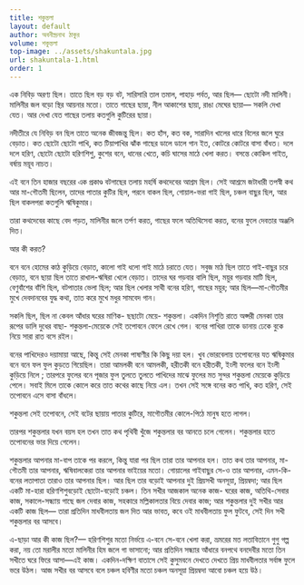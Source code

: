 ```yaml
---
title: শকুন্তলা
layout: default
author: অবনীন্দ্রনাথ ঠাকুর
volume: শকুন্তলা
top-image: ../assets/shakuntala.jpg
url: shakuntala-1.html
order: 1
---
```


এক নিবিড় অরণ্য ছিল। তাতে ছিল বড় বড় বট, সারিসারি তাল তমাল, পাহাড় পর্বত, আর ছিল— ছােটো নদী মালিনী।
মালিনীর জল বড়ো স্থির আয়নার মতাে। তাতে গাছের ছায়া, নীল আকাশের ছায়া, রাঙা মেঘের ছায়া— সকলি দেখা যেত। আর দেখা যেত গাছের তলায় কতগুলি কুটিরের ছায়া।

নদীতীরে যে নিবিড় বন ছিল তাতে অনেক জীবজন্তু ছিল। কত হাঁস, কত বক, সারাদিন খালের ধারে বিলের জলে ঘুরে বেড়াত। কত ছােটো ছােটো পাখি, কত টিয়াপাখির ঝাঁক গাছের ডালে ডালে গান ইত, কোটরে কোটরে বাসা বাঁধত। দলে দলে হরিণ, ছােটো ছােটো হরিণশিশু, কুশের বনে, ধানের খেতে, কচি ঘাসের মাঠে খেলা করত। বসন্তে কোকিল গাইত, বর্ষায় ময়ূব নাচত।

এই বনে তিন হাজার বছরের এক প্রকাণ্ড বটগাছের তলায় মহর্ষি কথদেবের আশ্রম ছিল। সেই আশ্রমে জটাধারী তপস্বী কথ আর মা-গৌতমী ছিলেন, তাদের পাতার কুটির ছিল, পরনে বাকল ছিল, গােয়াল-ভরা গাই ছিল, চঞ্চল বাছুর ছিল, আর ছিল বাকলপরা কতগুলি ঋষিকুমার।

তারা কথদেবের কাছে বেদ পড়ত, মালিনীর জলে তর্পণ করত, গাছের ফলে অতিথিসেবা করত, বনের ফুলে দেবতার অঞ্জলি দিত।

আর কী করত?

বনে বনে হােমের কাঠ কুড়িয়ে বেড়াত, কালাে গাই ধলাে গাই মাঠে চরাতে যেত। সবুজ মাঠ ছিল তাতে গাই-বাছুর চরে বেড়াত, বনে ছায়া ছিল তাতে রাখাল-ঋষিরা খেলে বেড়াত। তাদের ঘর গড়বার বালি ছিল, ময়ুর গড়বার মাটি ছিল, বেণুবাঁশের বাঁশি ছিল, বটপাতার ভেলা ছিল; আর ছিল খেলার সাথী বনের হরিণ, গাছের ময়ুর; আর ছিল—মা-গৌতমীর মুখে দেবদানবের যুদ্ধ কথা, তাত করে মুখে মধুর সামবেদ গান।

সকলি ছিল, ছিল না কেবল আঁধার ঘরের মাণিক- ছছাটো মেয়ে- শকুন্তলা। একদিন নিশুতি রাতে অপ্সরী মেনকা তার রূপের ডালি দুধের বাছা- শকুন্তলা-মেয়েকে সেই তপােবনে ফেলে রেখে গেল। বনের পাখিরা তাকে ডানায় ঢেকে বুকে নিয়ে সারা রাত বসে রইল।

বনের পাখিদেরও দয়ামায়া আছে, কিন্তু সেই মেনকা পাষাণীর কি কিছু দয়া হল। খুব ভােরবেলায় তপােবনের যত ঋষিকুমার বনে বনে ফল ফুল কুড়তে গিয়েছিল। তারা আমলকী বনে আমলকী, হরীতকী বনে হরীতকী, ইংলী ফলের বনে ইংলী কুড়িয়ে নিলে ; তারপরে ফুলের বনে পূজার ফুল তুলতে তুলতে পাখিদের মাঝে ফুলের মত সুন্দর শকুন্তলা মেয়েকে কুড়িয়ে পেলে। সবাই মিলে তাকে কোলে করে তাত কথের কাছে নিয়ে এল। তখন সেই সঙ্গে বনের কত পাখি, কত হরিণ, সেই তপােবনে এসে বাসা বাঁধলে।

শকুন্তলা সেই তপােবনে, সেই বটের ছায়ায় পাতার কুটিরে, মাগৌতমীর কোলে-পিঠে মানুষ হতে লাগল।

তারপর শকুন্তলার যখন বয়স হল তখন তাত কথ পৃথিবী খুঁজে শকুন্তলার বর আনতে চলে গেলেন। শকুন্তলার হাতে তপােবনের ভার দিয়ে গেলেন।

শকুন্তলার আপনার মা-বাপ তাকে পর করলে, কিন্তু যারা পর ছিল তারা তার আপনার হল। তাত কথ তার আপনার, মা-গৌতমী তার আপনার, ঋষিবালকেরা তার আপনার ভাইয়ের মতাে। গােয়ালের গাইবাছুর সে-ও তার আপনার, এমন-কি- বনের লতাপাতা তারাও তার আপনার ছিল। আর ছিল তার বড়ােই আপনার দুই প্রিয়সখী অনসূয়া, প্রিয়ম্বদা; আর ছিল একটি মা-হারা হরিণশিশুবড়ােই ছােটো-বড়ােই চঞ্চল। তিন সখীর আজকাল অনেক কাজ- ঘরের কাজ, অতিথি-সেবার কাজ, সকালে-সন্ধ্যায় গাছে জল দেবার কাজ, সহকারে মল্লিকালতার বিয়ে দেবার কাজ; আর শকুন্তলার দুই সখীর আর একটি কাজ ছিল— তারা প্রতিদিন মাধবীলতায় জল দিত আর ভাবত, কবে ওই মাধবীলতায় ফুল ফুটবে, সেই দিন সখী শকুন্তলার বর আসবে।

এ-ছাড়া আর কী কাজ ছিল?— হরিণশিশুর মতাে নির্ভয়ে এ-বনে সে-বনে খেলা করা, ভ্রমরের মত লতাবিতানে গুগু গল্প করা, নয় তাে মরালীর মতাে মালিনীর হিম জলে গা ভাসানো; আর প্রতিদিন সন্ধ্যার আঁধারে বনপথে বনদেবীর মতাে তিন সখীতে ঘরে ফিরে আসা—এই কাজ। একদিন-দক্ষিণ বাতাসে সেই কুসুমবনে দেখতে দেখতে প্রিয় মাধবীলতার সর্বাঙ্গ ফুলে ভরে উঠল। আজ সখীর বর আসবে বলে চঞ্চল হবিণীর মতো চঞ্চল অনসূয়া প্রিয়ম্বদা আবাে চঞ্চল হয়ে উঠ।
